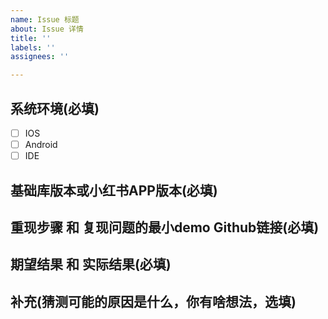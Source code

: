 ```yaml
---
name: Issue 标题
about: Issue 详情
title: ''
labels: ''
assignees: ''

---
```


## 系统环境(必填)
- [ ] IOS
- [ ] Android
- [ ] IDE

## 基础库版本或小红书APP版本(必填)

## 重现步骤 和 复现问题的最小demo Github链接(必填)

## 期望结果 和 实际结果(必填)

## 补充(猜测可能的原因是什么，你有啥想法，选填)
